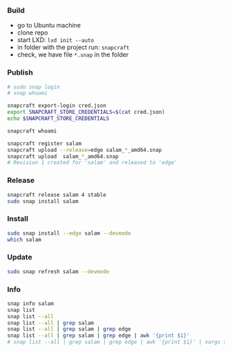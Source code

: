 ### Build

-   go to Ubuntu machine
-   clone repo
-   start LXD: `lxd init --auto`
-   in folder with the project run: `snapcraft`
-   check, we have file `*.snap` in the folder

### Publish

```bash
# sudo snap login
# snap whoami

snapcraft export-login cred.json
export SNAPCRAFT_STORE_CREDENTIALS=$(cat cred.json)
echo $SNAPCRAFT_STORE_CREDENTIALS

snapcraft whoami

snapcraft register salam
snapcraft upload --release=edge salam_*_amd64.snap
snapcraft upload  salam_*_amd64.snap
# Revision 1 created for 'salam' and released to 'edge'
```

### Release

```bash
snapcraft release salam 4 stable
sudo snap install salam
```

### Install

```bash
sudo snap install --edge salam --devmode
which salam
```

### Update

```bash
sudo snap refresh salam --devmode
```

### Info

```bash
snap info salam
snap list
snap list --all
snap list --all | grep salam
snap list --all | grep salam | grep edge
snap list --all | grep salam | grep edge | awk '{print $1}'
# snap list --all | grep salam | grep edge | awk '{print $1}' | xargs snap remove
```
